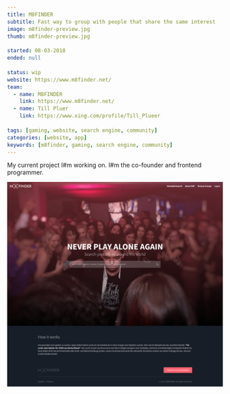 ```yaml
---
title: M8FINDER
subtitle: Fast way to group with people that share the same interest
image: m8finder-preview.jpg
thumb: m8finder-preview.jpg

started: 08-03-2018
ended: null

status: wip
website: https://www.m8finder.net/
team:
  - name: M8FINDER
    link: https://www.m8finder.net/
  - name: Till Pluer
    link: https://www.xing.com/profile/Till_Plueer

tags: [gaming, website, search engine, community]
categories: [website, app]
keywords: [m8finder, gaming, search engine, community]
---
```


My current project I#m working on. I#m the co-founder and frontend programmer.

![The first web version](m8finder.png)
